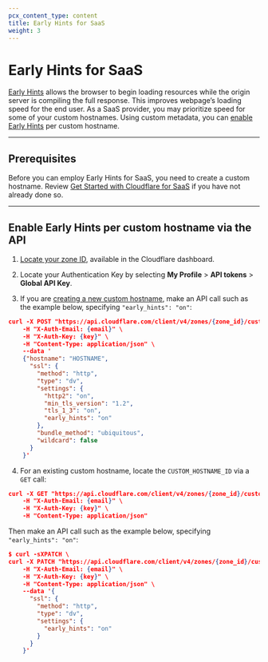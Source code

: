 ```yaml
---
pcx_content_type: content
title: Early Hints for SaaS
weight: 3
---
```


# Early Hints for SaaS

[Early Hints](/cache/about/early-hints/) allows the browser to begin loading resources while the origin server is compiling the full response. This improves webpage’s loading speed for the end user. As a SaaS provider, you may prioritize speed for some of your custom hostnames. Using custom metadata, you can [enable Early Hints](/cache/about/early-hints/#enabling-early-hints) per custom hostname.

---

## Prerequisites

Before you can employ Early Hints for SaaS, you need to create a custom hostname. Review [Get Started with Cloudflare for SaaS](/cloudflare-for-saas/start/getting-started/) if you have not already done so.

---

## Enable Early Hints per custom hostname via the API

1. [Locate your zone ID](/fundamentals/get-started/basic-tasks/find-account-and-zone-ids/), available in the Cloudflare dashboard.

2. Locate your Authentication Key by selecting **My Profile** > **API tokens** > **Global API Key**.

3. If you are [creating a new custom hostname](https://api.cloudflare.com/#custom-hostname-for-a-zone-create-custom-hostname), make an API call such as the example below, specifying `"early_hints": "on"`:

```json
curl -X POST "https://api.cloudflare.com/client/v4/zones/{zone_id}/custom_hostnames" \
    -H "X-Auth-Email: {email}" \
    -H "X-Auth-Key: {key}" \
    -H "Content-Type: application/json" \
    --data '
    {"hostname": "HOSTNAME",
      "ssl": {
        "method": "http",
        "type": "dv",
        "settings": {
          "http2": "on",
          "min_tls_version": "1.2",
          "tls_1_3": "on",
          "early_hints": "on"
        },
        "bundle_method": "ubiquitous",
        "wildcard": false
      }
    }'
```

4. For an existing custom hostname, locate the `CUSTOM_HOSTNAME_ID` via a `GET` call:

```json
curl -X GET "https://api.cloudflare.com/client/v4/zones/{zone_id}/custom_hostnames?hostname=CUSTOM_HOSTNAME" \
    -H "X-Auth-Email: {email}" \
    -H "X-Auth-Key: {key}" \
    -H "Content-Type: application/json"
```

Then make an API call such as the example below, specifying `"early_hints": "on"`:

```json
$ curl -sXPATCH \
curl -X PATCH "https://api.cloudflare.com/client/v4/zones/{zone_id}/custom_hostnames/CUSTOM_HOSTNAME_ID" \
    -H "X-Auth-Email: {email}" \
    -H "X-Auth-Key: {key}" \
    -H "Content-Type: application/json" \
    --data '{
      "ssl": {
        "method": "http",
        "type": "dv",
        "settings": {
          "early_hints": "on"
        }
      }
    }'
```